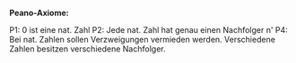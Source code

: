 **Peano-Axiome:**

 P1: 0 ist eine nat. Zahl
P2: Jede nat. Zahl hat genau einen Nachfolger n'
P4: Bei nat. Zahlen sollen Verzweigungen vermieden werden. Verschiedene Zahlen besitzen verschiedene Nachfolger. 
